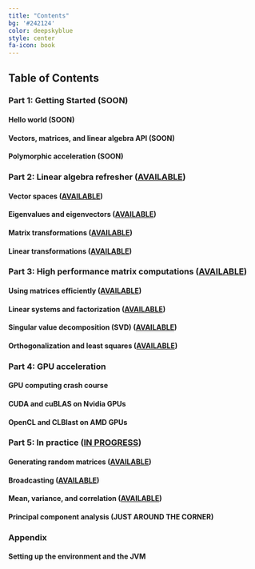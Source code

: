 ```yaml
---
title: "Contents"
bg: '#242124'
color: deepskyblue
style: center
fa-icon: book
---
```

## Table of Contents

### Part 1: Getting Started (SOON)

#### Hello world (SOON)

#### Vectors, matrices, and linear algebra API (SOON)

#### Polymorphic acceleration (SOON)

### Part 2: Linear algebra refresher ([AVAILABLE](https://www.patreon.com/linear_algebra?ref=20))

#### Vector spaces ([AVAILABLE](https://www.patreon.com/linear_algebra?ref=21))

#### Eigenvalues and eigenvectors ([AVAILABLE](https://www.patreon.com/linear_algebra?ref=22))

#### Matrix transformations ([AVAILABLE](https://www.patreon.com/linear_algebra?ref=23))

#### Linear transformations ([AVAILABLE](https://www.patreon.com/linear_algebra?ref=24))

### Part 3: High performance matrix computations ([AVAILABLE](https://www.patreon.com/linear_algebra?ref=40))

#### Using matrices efficiently ([AVAILABLE](https://www.patreon.com/linear_algebra?ref=41))

#### Linear systems and factorization ([AVAILABLE](https://www.patreon.com/linear_algebra?ref=42))

#### Singular value decomposition (SVD) ([AVAILABLE](https://www.patreon.com/linear_algebra?ref=43))

#### Orthogonalization and least squares ([AVAILABLE](https://www.patreon.com/linear_algebra?ref=44))

### Part 4: GPU acceleration

#### GPU computing crash course

#### CUDA and cuBLAS on Nvidia GPUs

#### OpenCL and CLBlast on AMD GPUs

### Part 5: In practice ([IN PROGRESS](https://www.patreon.com/linear_algebra?ref=50))

#### Generating random matrices ([AVAILABLE](https://www.patreon.com/linear_algebra?ref=51))

#### Broadcasting ([AVAILABLE](https://www.patreon.com/linear_algebra?ref=52))

#### Mean, variance, and correlation ([AVAILABLE](https://www.patreon.com/linear_algebra?ref=53))

#### Principal component analysis (JUST AROUND THE CORNER)

### Appendix

#### Setting up the environment and the JVM
